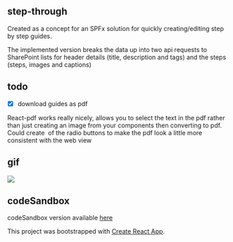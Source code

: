 ## step-through

Created as a concept for an SPFx solution for quickly creating/editing step by step guides.

The implemented version breaks the data up into two api requests to SharePoint lists for header details (title, description and tags) and the steps (steps, images and captions)

## todo

- [x] download guides as pdf

React-pdf works really nicely, allows you to select the text in the pdf rather than just creating an image from your components then converting to pdf. Could create <Image /> of the radio buttons to make the pdf look a little more consistent with the web view

## gif

![](sketch/stepbystep.gif)

## codeSandbox

codeSandbox version available [here](https://codesandbox.io/s/stepthrough-k1fcp)

This project was bootstrapped with [Create React App](https://github.com/facebook/create-react-app).

